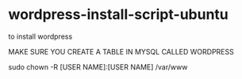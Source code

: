 # wordpress-install-script-ubuntu
to install wordpress


MAKE SURE YOU CREATE A TABLE IN MYSQL CALLED WORDPRESS

sudo chown -R [USER NAME]:[USER NAME] /var/www
